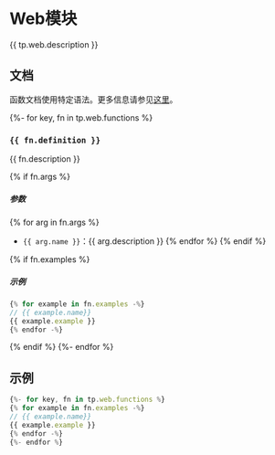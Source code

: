 # Web模块

{{ tp.web.description }}

<!-- toc -->

## 文档

函数文档使用特定语法。更多信息请参见[这里](../../1.3.syntax.md#function-documentation-syntax)。

{%- for key, fn in tp.web.functions %}
### `{{ fn.definition }}` 

{{ fn.description }}

{% if fn.args %}
##### 参数

{% for arg in fn.args %}
- `{{ arg.name }}`：{{ arg.description }}
{% endfor %}
{% endif %}

{% if fn.examples %}
##### 示例

```javascript
{% for example in fn.examples -%}
// {{ example.name}}
{{ example.example }}
{% endfor -%}
```
{% endif %}
{%- endfor %}

## 示例

```javascript
{%- for key, fn in tp.web.functions %}
{% for example in fn.examples -%}
// {{ example.name}}
{{ example.example }}
{% endfor -%}
{%- endfor %}
```

